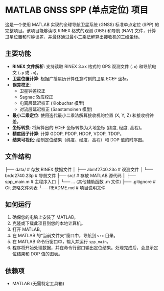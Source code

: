# MATLAB GNSS SPP (单点定位) 项目

这是一个使用 MATLAB 实现的全球导航卫星系统 (GNSS) 标准单点定位 (SPP) 的完整项目。该项目能够读取 RINEX 格式的观测 (OBS) 和导航 (NAV) 文件，计算卫星位置和时钟误差，并最终通过最小二乘法解算出接收机的三维坐标。

## 主要功能

- **RINEX 文件解析**: 支持读取 RINEX 3.xx 格式的 GPS 观测文件 (`.o`) 和导航电文 (`.p` 或 `.n`)。
- **卫星位置计算**: 根据广播星历计算任意时刻的卫星 ECEF 坐标。
- **误差校正**:
    - 卫星钟差校正
    - Sagnac 效应校正
    - 电离层延迟校正 (Klobuchar 模型)
    - 对流层延迟校正 (Saastamoinen 模型)
- **最小二乘定位**: 使用迭代最小二乘法解算接收机的位置 (X, Y, Z) 和接收机钟差。
- **坐标转换**: 将解算出的 ECEF 坐标转换为大地坐标 (纬度, 经度, 高程)。
- **精度因子计算**: 计算 GDOP, PDOP, HDOP, VDOP, TDOP。
- **结果可视化**: 绘制定位结果（纬度、经度、高程）和 DOP 值的时序图。

## 文件结构
├── data/ # 存放 RINEX 数据文件
│     ├── abmf2740.23o # 观测文件
│     └── brdc2740.23p # 导航文件
├── src/ # 存放 MATLAB 源代码
│     ├── spp_main.m # 主程序入口
│     └── ... (其他辅助函数 .m 文件)
├── .gitignore # Git 忽略文件列表
└── README.md # 项目说明文件

## 如何运行

1.  确保您的电脑上安装了 MATLAB。
2.  克隆或下载此项目到您的本地计算机。
3.  打开 MATLAB。
4.  在 MATLAB 的“当前文件夹”窗口中，导航到 `src` 目录。
5.  在 MATLAB 命令行窗口中，输入并运行 `spp_main`。
6.  程序将开始处理数据，并在命令行窗口输出定位结果。处理完成后，会显示定位结果和 DOP 值的图表。

## 依赖项

- MATLAB (无需特定工具箱)

